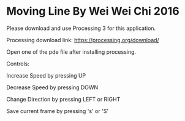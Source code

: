 # Moving Line By Wei Wei Chi 2016

Please download and use Processing 3 for this application. 

Processing download link: https://processing.org/download/

Open one of the pde file after installing processing.

Controls: 

Increase Speed by pressing UP

Decrease Speed by pressing DOWN

Change Direction by pressing LEFT or RIGHT

Save current frame by pressing 's' or 'S'
